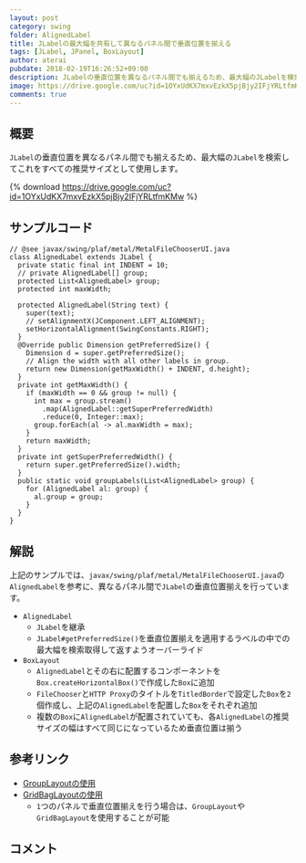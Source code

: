 ```yaml
---
layout: post
category: swing
folder: AlignedLabel
title: JLabelの最大幅を共有して異なるパネル間で垂直位置を揃える
tags: [JLabel, JPanel, BoxLayout]
author: aterai
pubdate: 2018-02-19T16:26:52+09:00
description: JLabelの垂直位置を異なるパネル間でも揃えるため、最大幅のJLabelを検索してこれをすべての推奨サイズとして使用します。
image: https://drive.google.com/uc?id=1OYxUdKX7mxvEzkX5pjBjy2IFjYRLtfmKMw
comments: true
---
```

## 概要
`JLabel`の垂直位置を異なるパネル間でも揃えるため、最大幅の`JLabel`を検索してこれをすべての推奨サイズとして使用します。

{% download https://drive.google.com/uc?id=1OYxUdKX7mxvEzkX5pjBjy2IFjYRLtfmKMw %}

## サンプルコード
<pre class="prettyprint"><code>// @see javax/swing/plaf/metal/MetalFileChooserUI.java
class AlignedLabel extends JLabel {
  private static final int INDENT = 10;
  // private AlignedLabel[] group;
  protected List&lt;AlignedLabel&gt; group;
  protected int maxWidth;

  protected AlignedLabel(String text) {
    super(text);
    // setAlignmentX(JComponent.LEFT_ALIGNMENT);
    setHorizontalAlignment(SwingConstants.RIGHT);
  }
  @Override public Dimension getPreferredSize() {
    Dimension d = super.getPreferredSize();
    // Align the width with all other labels in group.
    return new Dimension(getMaxWidth() + INDENT, d.height);
  }
  private int getMaxWidth() {
    if (maxWidth == 0 &amp;&amp; group != null) {
      int max = group.stream()
        .map(AlignedLabel::getSuperPreferredWidth)
        .reduce(0, Integer::max);
      group.forEach(al -&gt; al.maxWidth = max);
    }
    return maxWidth;
  }
  private int getSuperPreferredWidth() {
    return super.getPreferredSize().width;
  }
  public static void groupLabels(List&lt;AlignedLabel&gt; group) {
    for (AlignedLabel al: group) {
      al.group = group;
    }
  }
}
</code></pre>

## 解説
上記のサンプルでは、`javax/swing/plaf/metal/MetalFileChooserUI.java`の`AlignedLabel`を参考に、異なるパネル間で`JLabel`の垂直位置揃えを行っています。

- `AlignedLabel`
    - `JLabel`を継承
    - `JLabel#getPreferredSize()`を垂直位置揃えを適用するラベルの中での最大幅を検索取得して返すようオーバーライド
- `BoxLayout`
    - `AlignedLabel`とその右に配置するコンポーネントを`Box.createHorizontalBox()`で作成した`Box`に追加
    - `FileChooser`と`HTTP Proxy`のタイトルを`TitledBorder`で設定した`Box`を`2`個作成し、上記の`AlignedLabel`を配置した`Box`をそれぞれ追加
    - 複数の`Box`に`AlignedLabel`が配置されていても、各`AlignedLabel`の推奨サイズの幅はすべて同じになっているため垂直位置は揃う

<!-- dummy comment line for breaking list -->

## 参考リンク
- [GroupLayoutの使用](https://ateraimemo.com/Swing/GroupLayout.html)
- [GridBagLayoutの使用](https://ateraimemo.com/Swing/GridBagLayout.html)
    - `1`つのパネルで垂直位置揃えを行う場合は、`GroupLayout`や`GridBagLayout`を使用することが可能

<!-- dummy comment line for breaking list -->

## コメント
